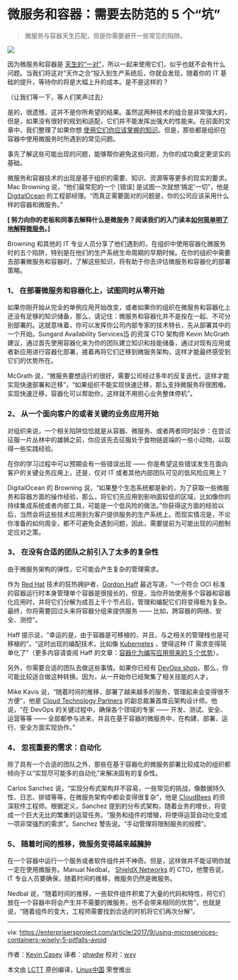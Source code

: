 微服务和容器：需要去防范的 5 个“坑”
======

> 微服务与容器天生匹配，但是你需要避开一些常见的陷阱。

![](https://enterprisersproject.com/sites/default/files/styles/620x350/public/images/CIO%20Containers%20Ecosystem.png?itok=lDTaYXzk)

因为微服务和容器是 [天生的“一对”][1]，所以一起来使用它们，似乎也就不会有什么问题。当我们将这对“天作之合”投入到生产系统后，你就会发现，随着你的 IT 基础的提升，等待你的将是大幅上升的成本。是不是这样的？

（让我们等一下，等人们笑声过去）

是的，很遗憾，这并不是你所希望的结果。虽然这两种技术的组合是非常强大的，但是，如果没有很好的规划和适配，它们并不能发挥出强大的性能来。在前面的文章中，我们整理了如果你想 [使用它们你应该掌握的知识][2]。但是，那些都是组织在容器中使用微服务时所遇到的常见问题。

事先了解这些可能出现的问题，能够帮你避免这些问题，为你的成功奠定更坚实的基础。

微服务和容器技术的出现是基于组织的需要、知识、资源等等更多的现实的要求。Mac Browning 说，“他们最常犯的一个 [错误] 是试图一次就想‘搞定’一切”，他是 [DigitalOcean][3] 的工程部经理。“而真正需要面对的问题是，你的公司应该采用什么样的容器和微服务。”

**[ 努力向你的老板和同事去解释什么是微服务？阅读我们的入门读本[如何简单明了地解释微服务][4]。]**

Browning 和其他的 IT 专业人员分享了他们遇到的，在组织中使用容器化微服务时的五个陷阱，特别是在他们的生产系统生命周期的早期时候。在你的组织中需要去部署微服务和容器时，了解这些知识，将有助于你去评估微服务和容器化的部署策略。

### 1、 在部署微服务和容器化上，试图同时从零开始

如果你刚开始从完全的单例应用开始改变，或者如果你的组织在微服务和容器化上还没有足够的知识储备，那么，请记住：微服务和容器化并不是拴在一起、不可分别部署的。这就意味着，你可以发挥你公司内部专家的技术特长，先从部署其中的一个开始。Sungard Availability Services][5] 的资深 CTO 架构师 Kevin McGrath 建议，通过首先使用容器化来为你的团队建立知识和技能储备，通过对现有应用或者新应用进行容器化部署，接着再将它们迁移到微服务架构，这样才能最终感受到它们的优势所在。

McGrath 说，“微服务要想运行的很好，需要公司经过多年的反复迭代，这样才能实现快速部署和迁移”，“如果组织不能实现快速迁移，那么支持微服务将很困难。实现快速迁移，容器化可以帮助你，这样就不用担心业务整体停机”。

### 2、 从一个面向客户的或者关键的业务应用开始

对组织来说，一个相关陷阱恰恰就是从容器、微服务、或者两者同时起步：在尝试征服一片丛林中的雄狮之前，你应该先去征服处于食物链底端的一些小动物，以取得一些实践经验。

在你的学习过程中可以预期会有一些错误出现  ——  你是希望这些错误发生在面向客户的关键业务应用上，还是，仅对 IT 或者其他内部团队可见的低风险应用上？

DigitalOcean 的 Browning 说，“如果整个生态系统都是新的，为了获取一些微服务和容器方面的操作经验，那么，将它们先应用到影响面较低的区域，比如像你的持续集成系统或者内部工具，可能是一个低风险的做法。”你获得这方面的经验以后，当然会将这些技术应用到为客户提供服务的生产系统上。而现实情况是，不论你准备的如何周全，都不可避免会遇到问题，因此，需要提前为可能出现的问题制定应对之策。

### 3、 在没有合适的团队之前引入了太多的复杂性

由于微服务架构的弹性，它可能会产生复杂的管理需求。

作为 [Red Hat][6] 技术的狂热拥护者，[Gordon Haff][7] 最近写道，“一个符合 OCI 标准的容器运行时本身管理单个容器是很擅长的，但是，当你开始使用多个容器和容器化应用时，并将它们分解为成百上千个节点后，管理和编配它们将变得极为复杂。最终，你将需要回过头来将容器分组来提供服务 —— 比如，跨容器的网络、安全、测控”。

Haff 提示说，“幸运的是，由于容器是可移植的，并且，与之相关的管理栈也是可移植的”。“这时出现的编配技术，比如像 [Kubernetes][8] ，使得这种 IT 需求变得简单化了”（更多内容请查阅 Haff 的文章：[容器化为编写应用带来的 5 个优势][1]）。

另外，你需要合适的团队去做这些事情。如果你已经有 [DevOps shop][9]，那么，你可能比较适合做这种转换。因为，从一开始你已经聚集了相关技能的人才。

Mike Kavis 说，“随着时间的推移，部署了越来越多的服务，管理起来会变得很不方便”，他是 [Cloud Technology Partners][10] 的副总裁兼首席云架构设计师。他说，“在 DevOps 的关键过程中，确保各个领域的专家 —— 开发、测试、安全、运营等等 —— 全部都参与进来，并且在基于容器的微服务中，在构建、部署、运行、安全方面实现协作。”

### 4、 忽视重要的需求：自动化

除了具有一个合适的团队之外，那些在基于容器化的微服务部署比较成功的组织都倾向于以“实现尽可能多的自动化”来解决固有的复杂性。

Carlos Sanchez 说，“实现分布式架构并不容易，一些常见的挑战，像数据持久性、日志、排错等等，在微服务架构中都会变得很复杂”，他是 [CloudBees][11] 的资深软件工程师。根据定义，Sanchez 提到的分布式架构，随着业务的增长，将变成一个巨大无比的繁重的运营任务。“服务和组件的增殖，将使得运营自动化变成一项非常强烈的需求”。Sanchez 警告说。“手动管理将限制服务的规模”。

### 5、 随着时间的推移，微服务变得越来越臃肿

在一个容器中运行一个服务或者软件组件并不神奇。但是，这样做并不能证明你就一定在使用微服务。Manual Nedbal， [ShieldX Networks][12] 的 CTO，他警告说，IT  专业人员要确保，随着时间的推移，微服务仍然是微服务。

Nedbal 说，“随着时间的推移，一些软件组件积累了大量的代码和特性，将它们放在一个容器中将会产生并不需要的微服务，也不会带来相同的优势”，也就是说，“随着组件的变大，工程师需要找到合适的时机将它们再次分解”。

--------------------------------------------------------------------------------

via: https://enterprisersproject.com/article/2017/9/using-microservices-containers-wisely-5-pitfalls-avoid

作者：[Kevin Casey][a]
译者：[qhwdw](https://github.com/qhwdw)
校对：[wxy](https://github.com/wxy)

本文由 [LCTT](https://github.com/LCTT/TranslateProject) 原创编译，[Linux中国](https://linux.cn/) 荣誉推出

[a]:https://enterprisersproject.com/user/kevin-casey
[1]:https://enterprisersproject.com/article/2017/8/5-advantages-containers-writing-applications
[2]:https://enterprisersproject.com/article/2017/9/microservices-and-containers-6-things-know-start-time
[3]:https://www.digitalocean.com/
[4]:https://enterprisersproject.com/article/2017/8/how-explain-microservices-plain-english?sc_cid=70160000000h0aXAAQ
[5]:https://www.sungardas.com/
[6]:https://www.redhat.com/en
[7]:https://enterprisersproject.com/user/gordon-haff
[8]:https://www.redhat.com/en/containers/what-is-kubernetes
[9]:https://enterprisersproject.com/article/2017/8/devops-jobs-how-spot-great-devops-shop
[10]:https://www.cloudtp.com/
[11]:https://www.cloudbees.com/
[12]:https://www.shieldx.com/
